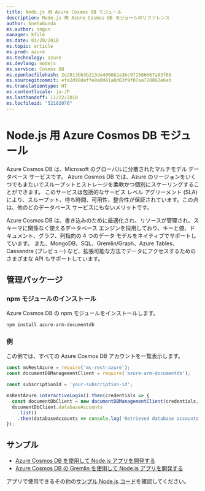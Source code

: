 ```yaml
---
title: Node.js 用 Azure Cosmos DB モジュール
description: Node.js 用 Azure Cosmos DB モジュールのリファレンス
author: SnehaGunda
ms.author: sngun
manager: kfile
ms.date: 03/20/2018
ms.topic: article
ms.prod: azure
ms.technology: azure
ms.devlang: nodejs
ms.service: Cosmos DB
ms.openlocfilehash: 2e2813bb3b213de4066b2a3bc971586667a83f68
ms.sourcegitcommit: efa2d98deffe8a0d41a8d63f9f07aa720862e6ab
ms.translationtype: HT
ms.contentlocale: ja-JP
ms.lasthandoff: 11/22/2018
ms.locfileid: "52102076"
---
```

# <a name="azure-cosmos-db-modules-for-nodejs"></a>Node.js 用 Azure Cosmos DB モジュール

Azure Cosmos DB は、Microsoft のグローバルに分散されたマルチモデル データベース サービスです。 Azure Cosmos DB では、Azure のリージョンをいくつでもまたいでスループットとストレージを柔軟かつ個別にスケーリングすることができます。 このサービスは包括的なサービス レベル アグリーメント (SLA) により、スループット、待ち時間、可用性、整合性が保証されています。この点は、他のどのデータベース サービスにもないメリットです。

Azure Cosmos DB は、書き込みのために最適化され、リソースが管理され、スキーマに関係なく使えるデータベース エンジンを採用しており、キーと値、ドキュメント、グラフ、列指向の 4 つのデータ モデルをネイティブでサポートしています。 また、MongoDB、SQL、Gremlin/Graph、Azure Tables、Cassandra (プレビュー) など、拡張可能な方法でデータにアクセスするためのさまざまな API もサポートしています。

## <a name="management-package"></a>管理パッケージ

### <a name="install-the-npm-module"></a>npm モジュールのインストール 

Azure Cosmos DB の npm モジュールをインストールします。

```bash
npm install azure-arm-documentdb
```

### <a name="example"></a>例

この例では、すべての Azure Cosmos DB アカウントを一覧表示します。

```javascript
const msRestAzure = require('ms-rest-azure');
const documentDBManagementClient = require('azure-arm-documentdb');

const subscriptionId = 'your-subscription-id';

msRestAzure.interactiveLogin().then(credentials => {
  const documentDbClient = new documentDBManagementClient(credentials, subscriptionId);
  documentDbClient.databaseAccounts
    .list()
    .then(databaseAccounts => console.log('Retrieved database accounts: ', databaseAccounts));
});
```

## <a name="samples"></a>サンプル

* [Azure Cosmos DB を使用して Node.js アプリを開発する](https://azure.microsoft.com/resources/samples/azure-cosmos-db-documentdb-nodejs-getting-started/)
* [Azure Cosmos DB の Gremlin を使用して Node.js アプリを開発する](https://azure.microsoft.com/resources/samples/azure-cosmos-db-graph-nodejs-getting-started/)

アプリで使用できるその他の[サンプル Node.js コード](https://azure.microsoft.com/resources/samples/?platform=nodejs)を確認してください。
